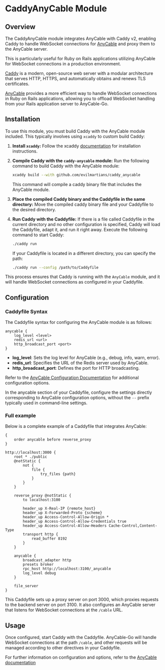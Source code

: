 # CaddyAnyCable Module

## Overview

The CaddyAnyCable module integrates AnyCable with Caddy v2, enabling Caddy to handle WebSocket connections for [AnyCable](https://docs.anycable.io/) and proxy them to the AnyCable server. 

This is particularly useful for Ruby on Rails applications utilizing AnyCable for WebSocket connections in a production environment.

[Caddy](https://github.com/caddyserver/caddy) is a modern, open-source web server with a modular architecture that serves HTTP, HTTPS, and automatically obtains and renews TLS certificates.

[AnyCable](https://docs.anycable.io/) provides a more efficient way to handle WebSocket connections in Ruby on Rails applications, allowing you to offload WebSocket handling from your Rails application server to AnyCable-Go.


## Installation

To use this module, you must build Caddy with the AnyCable module included. This typically involves using `xcaddy` to custom build Caddy:

1. **Install `xcaddy`:**
   Follow the xcaddy [documentation](https://github.com/caddyserver/xcaddy?tab=readme-ov-file#install) for installation instructions.
2. **Compile Caddy with the `caddy-anycable` module:**
   Run the following command to build Caddy with the AnyCable module:

   ```bash
   xcaddy build --with github.com/evilmartians/caddy_anycable
   ```
   This command will compile a caddy binary file that includes the AnyCable module.
3. **Place the compiled Caddy binary and the Caddyfile in the same directory:**
   Move the compiled caddy binary file and your Caddyfile to the desired directory. 
4. **Run Caddy with the Caddyfile:**
   If there is a file called Caddyfile in the current directory and no other configuration is specified, Caddy will load the Caddyfile, adapt it, and run it right away. Execute the following command to start Caddy:
   
   ```bash
   ./caddy run
   ```
   
   If your Caddyfile is located in a different directory, you can specify the path:
   ```bash
   ./caddy run --config /path/to/Caddyfile
   ```

This process ensures that Caddy is running with the `AnyCable` module, and it will handle WebSocket connections as configured in your Caddyfile.

## Configuration

### Caddyfile Syntax

The Caddyfile syntax for configuring the AnyCable module is as follows:

```caddyfile
anycable {
    log_level <level>
    redis_url <url>
    http_broadcast_port <port>
}
```

- **log_level**: Sets the log level for AnyCable (e.g., debug, info, warn, error).
- **redis_url**: Specifies the URL of the Redis server used by AnyCable.
- **http_broadcast_port**: Defines the port for HTTP broadcasting.

Refer to the [AnyCable Configuration Documentation](https://docs.anycable.io/anycable-go/configuration) for additional configuration options.

In the anycable section of your Caddyfile, configure the settings directly corresponding to AnyCable configuration options, without the `--` prefix typically used in command-line settings.


### Full example

Below is a complete example of a Caddyfile that integrates AnyCable:

```caddyfile
{
    order anycable before reverse_proxy
}

http://localhost:3000 {
    root * ./public
    @notStatic {
        not {
            file {
                try_files {path}
            }
        }
    }

    reverse_proxy @notStatic {
        to localhost:3100

        header_up X-Real-IP {remote_host}
        header_up X-Forwarded-Proto {scheme}
        header_up Access-Control-Allow-Origin *
        header_up Access-Control-Allow-Credentials true
        header_up Access-Control-Allow-Headers Cache-Control,Content-Type
        transport http {
            read_buffer 8192
        }
    }

    anycable {
        broadcast_adapter http
        presets broker
        rpc_host http://localhost:3100/_anycable
        log_level debug
    }

    file_server
}
```

This Caddyfile sets up a proxy server on port 3000, which proxies requests to the backend server on port 3100. 
It also configures an AnyCable server that listens for WebSocket connections at the `/cable` URL.


## Usage
Once configured, start Caddy with the Caddyfile. AnyCable-Go will handle WebSocket connections at the path `/cable`, and other requests will be managed according to other directives in your Caddyfile.

For further information on configuration and options, refer to the [AnyCable documentation](https://docs.anycable.io/anycable-go/configuration)
